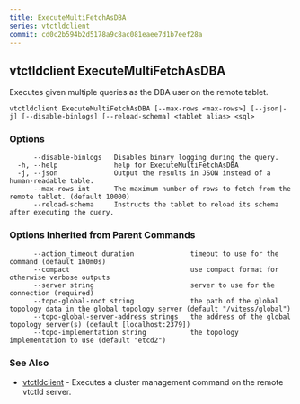 ```yaml
---
title: ExecuteMultiFetchAsDBA
series: vtctldclient
commit: cd0c2b594b2d5178a9c8ac081eaee7d1b7eef28a
---
```


## vtctldclient ExecuteMultiFetchAsDBA

Executes given multiple queries as the DBA user on the remote tablet.

```
vtctldclient ExecuteMultiFetchAsDBA [--max-rows <max-rows>] [--json|-j] [--disable-binlogs] [--reload-schema] <tablet alias> <sql>
```

### Options

```
      --disable-binlogs   Disables binary logging during the query.
  -h, --help              help for ExecuteMultiFetchAsDBA
  -j, --json              Output the results in JSON instead of a human-readable table.
      --max-rows int      The maximum number of rows to fetch from the remote tablet. (default 10000)
      --reload-schema     Instructs the tablet to reload its schema after executing the query.
```

### Options Inherited from Parent Commands

```
      --action_timeout duration              timeout to use for the command (default 1h0m0s)
      --compact                              use compact format for otherwise verbose outputs
      --server string                        server to use for the connection (required)
      --topo-global-root string              the path of the global topology data in the global topology server (default "/vitess/global")
      --topo-global-server-address strings   the address of the global topology server(s) (default [localhost:2379])
      --topo-implementation string           the topology implementation to use (default "etcd2")
```

### See Also

* [vtctldclient](../)	 - Executes a cluster management command on the remote vtctld server.

